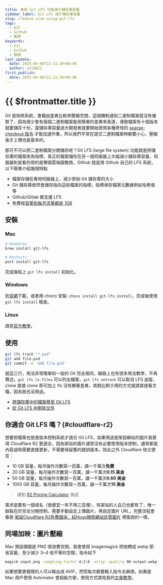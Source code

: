 ```yaml
---
title: 善用 Git LFS 功能減少儲存庫容量
sidebar_label: Git LFS 減少儲存庫容量
slug: /reduce-size-using-git-lfs
tags:
  - Git
  - Github
  - 教學
keywords:
  - Git
  - Github
  - 教學
last_update:
  date: 2025-04-06T22:11:30+08:00
  author: zsl0621
first_publish:
  date: 2025-04-06T22:11:30+08:00
---
```


# {{ $frontmatter.title }}

Git 是快照系統，會藉由差異比較來壓縮空間，這個機制遇到二進制檔案就沒有優勢了，因為很少會有兩個二進制檔案能用簡單的差異來表達，導致檔案有十個版本就要儲存十份，當儲存庫容量過大開發者就要開始使用各種奇怪的 [sparse-checkout 指令](reduce-size-with-sparse-checkout) 才能加速作業，所以我們平常在提交二進制檔案時都要小心，壓縮後才上傳也是基本的。

那可不可以把二進制檔案分開儲存呢？Git LFS (large file system) 功能就是把儲存庫的檔案改為指標，真正的檔案儲存在另一個伺服器上大幅減小儲存庫容量，伺服器則是看你用的是哪個雲端服務商，Github 就是用 Github 自己的 LFS 系統，以下簡單介紹幾個特點

- 檔案存儲在專用伺服器上，減少原始 Git 儲存庫的大小
- Git 儲存庫依然會儲存指向這些檔案的指標，指標保存檔案元數據例如哈希值等
- Github/Gitlab 都支援 LFS
- 免費版[容量和每月流量都是 1GB](https://docs.github.com/en/repositories/working-with-files/managing-large-files/about-storage-and-bandwidth-usage)

## 安裝

### Mac

```bash [Mac]
# Homebrew
brew install git-lfs

# MacPorts
port install git-lfs
```

完成後貼上 `git lfs install` 初始化。

### Windows

到[官網](https://git-lfs.com/)下載，或者用 choco 安裝: `choco install git-lfs.install`，完成後使用 `git lfs install` 檢查。

### Linux

請見[官方教學](https://github.com/git-lfs/git-lfs/blob/main/INSTALLING.md)。

## 使用

```sh
git lfs track "*.psd"
git add file.psd
git commit -m 'add file.psd'
```

就這三行，用法非常簡單和一般的 Git 完全相同，網路上也有很多用法教學，不再贅述。`git lfs ls-files` 可以列出檔案，`git lfs untrack` 可以取消 LFS 追蹤，clone 直接 clone 即可加上 lfs 沒有顯著差異，其餘比較少用的方式就請直接看文檔，因為我也沒用過。

- [將儲存庫中的檔案移至 Git LFS](https://docs.github.com/en/repositories/working-with-files/managing-large-files/moving-a-file-in-your-repository-to-git-large-file-storage)
- [從 Git LFS 中刪除文件](https://docs.github.com/en/repositories/working-with-files/managing-large-files/removing-files-from-git-large-file-storage)

## 你適合 Git LFS 嗎？{#cloudflare-r2}

想要把檔案也放進版本控制系統才適合 Git LFS，如果用途是架設網站的圖片我覺得 Cloudflare R2 更適合，因為架站的圖片通常沒有必要使用版本控制，通常都是內容過時需要直接更新，不需要保留舊的錯誤版本。除此之外 Cloudflare 快又便宜：

- 10 GB 容量，每月操作次數寫一百萬，讀一千萬次**免費**
- 20 GB 容量，每月操作次數寫一百萬，讀一千萬次**0.15 美金**
- 50 GB 容量，每月操作次數寫一百萬，讀一千萬次**0.60 美金**
- 1000 GB 容量，每月操作次數寫一百萬，讀一千萬次**15 美金**

> 請到 [R2 Pricing Calculator](https://r2-calculator.cloudflare.com/) 測試

需求是要有一個域名（很便宜一年不用三百塊），有架站的人自己也都有了，唯一缺點在於完全分開控制，需要手動設定上傳圖片，再設定圖片 URL，完整流程會像是 [架設Cloudflare R2免費圖床，給Hugo靜態網站託管圖片](https://ivonblog.com/posts/cloudflare-r2-image-hosting/) 裡面說的一樣。

## 同場加映：圖片壓縮

Mac 預設擷圖是 PNG 很浪費空間，我會使用 imagemagick 把他轉成 webp 節省容量，至少減少 3\~4 倍不等的空間，指令如下

```sh
magick input.png -sampling-factor 4:2:0 -strip -quality 80 output.webp
```

如果想要更極限的人可以輸出成 AVIF。然而每次都要輸入指令太麻煩，如果是 Mac 用戶使用 Automator 會超級方便，使用方式請見我的[文章教學](https://docs.zsl0621.cc/memo/useful-tools/magick-automator)。
